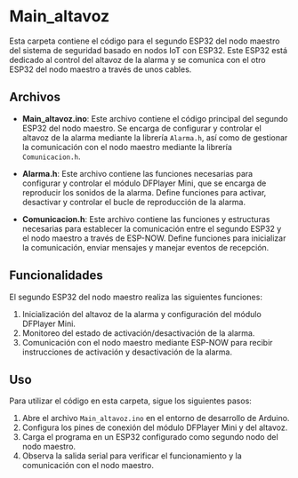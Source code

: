 # Main_altavoz

Esta carpeta contiene el código para el segundo ESP32 del nodo maestro del sistema de seguridad basado en nodos IoT con ESP32. Este ESP32 está dedicado al control del altavoz de la alarma y se comunica con el otro ESP32 del nodo maestro a través de unos cables.

## Archivos

- **Main_altavoz.ino**: Este archivo contiene el código principal del segundo ESP32 del nodo maestro. Se encarga de configurar y controlar el altavoz de la alarma mediante la librería `Alarma.h`, así como de gestionar la comunicación con el nodo maestro mediante la librería `Comunicacion.h`.

- **Alarma.h**: Este archivo contiene las funciones necesarias para configurar y controlar el módulo DFPlayer Mini, que se encarga de reproducir los sonidos de la alarma. Define funciones para activar, desactivar y controlar el bucle de reproducción de la alarma.

- **Comunicacion.h**: Este archivo contiene las funciones y estructuras necesarias para establecer la comunicación entre el segundo ESP32 y el nodo maestro a través de ESP-NOW. Define funciones para inicializar la comunicación, enviar mensajes y manejar eventos de recepción.

## Funcionalidades

El segundo ESP32 del nodo maestro realiza las siguientes funciones:

1. Inicialización del altavoz de la alarma y configuración del módulo DFPlayer Mini.
2. Monitoreo del estado de activación/desactivación de la alarma.
3. Comunicación con el nodo maestro mediante ESP-NOW para recibir instrucciones de activación y desactivación de la alarma.

## Uso

Para utilizar el código en esta carpeta, sigue los siguientes pasos:

1. Abre el archivo `Main_altavoz.ino` en el entorno de desarrollo de Arduino.
2. Configura los pines de conexión del módulo DFPlayer Mini y del altavoz.
3. Carga el programa en un ESP32 configurado como segundo nodo del nodo maestro.
4. Observa la salida serial para verificar el funcionamiento y la comunicación con el nodo maestro.
